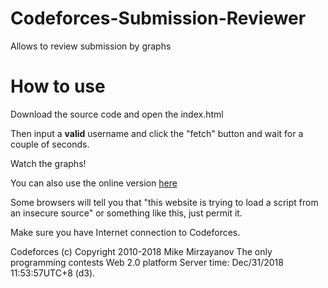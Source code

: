 # Codeforces-Submission-Reviewer
Allows to review submission by graphs
# How to use
Download the source code and open the index.html

Then input a **valid** username and click the "fetch" button and wait for a couple of seconds.

Watch the graphs!

You can also use the online version [here](https://xiaogenintendo.github.io/Codeforces-Submission-Reviewer/)

Some browsers will tell you that "this website is trying to load a script from an insecure source" or something like this, just permit it.

Make sure you have Internet connection to Codeforces.

Codeforces (c) Copyright 2010-2018 Mike Mirzayanov
The only programming contests Web 2.0 platform
Server time: Dec/31/2018 11:53:57UTC+8 (d3).
